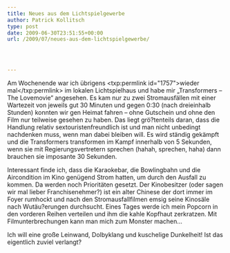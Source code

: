 ```yaml
---
title: Neues aus dem Lichtspielgewerbe
author: Patrick Kollitsch
type: post
date: 2009-06-30T23:51:55+00:00
url: /2009/07/neues-aus-dem-lichtspielgewerbe/




---
```

Am Wochenende war ich übrigens <txp:permlink id="1757">wieder mal</txp:permlink> im lokalen Lichtspielhaus und habe mir &#8222;Transformers &#8211; The Lovemovie&#8220; angesehen. Es kam nur zu zwei Stromausfällen mit einer Wartezeit von jeweils gut 30 Minuten und gegen 0:30 (nach dreieinhalb Stunden) konnten wir gen Heimat fahren &#8211; ohne Gutschein und ohne den Film nur teilweise gesehen zu haben. Das liegt grö?tenteils daran, dass die Handlung relativ sextouristenfreundlich ist und man nicht unbedingt nachdenken muss, wenn man dabei bleiben will. Es wird ständig gekämpft und die Transformers transformen im Kampf innerhalb von 5 Sekunden, wenn sie mit Regierungsvertretern sprechen (hahah, sprechen, haha) dann brauchen sie imposante 30 Sekunden. 

Interessant finde ich, dass die Karaokebar, die Bowlingbahn und die Aircondition im Kino genügend Strom hatten, um durch den Ausfall zu kommen. Da werden noch Prioritäten gesetzt. Der Kinobesitzer (oder sagen wir mal lieber Franchisenehmer?) ist ein alter Chinese der dort immer im Foyer rumhockt und nach den Stromausfallfilmen emsig seine Kinosäle nach Wutäu?erungen durchsucht. Eines Tages werde ich mein Popcorn in den vorderen Reihen verteilen und ihm die kahle Kopfhaut zerkratzen. Mit Filmunterbrechungen kann man mich zum Monster machen&#8230;

Ich will eine gro&szlig;e Leinwand, Dolbyklang und kuschelige Dunkelheit! Ist das eigentlich zuviel verlangt?